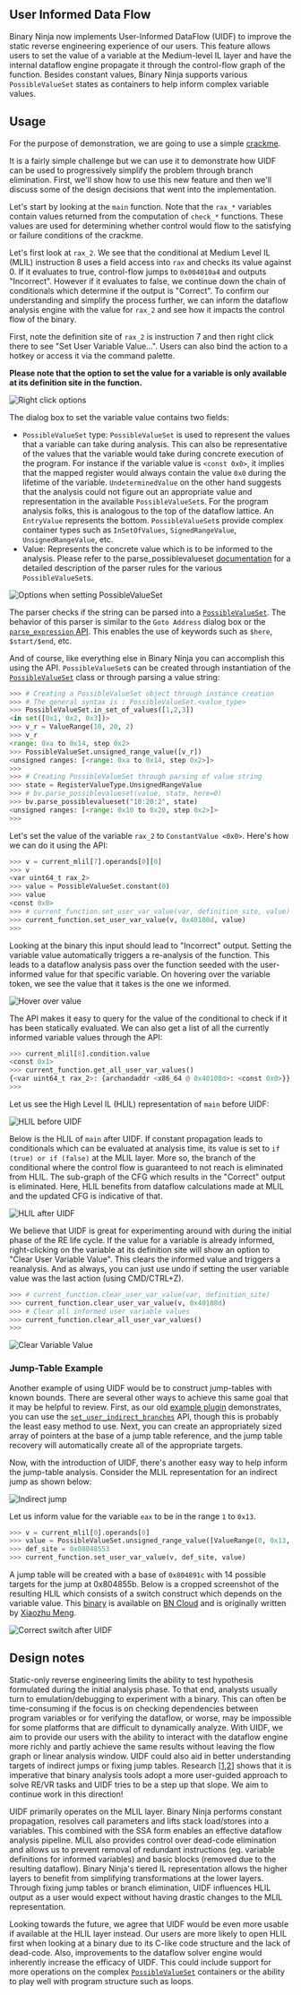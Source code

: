 ## User Informed Data Flow

Binary Ninja now implements User-Informed DataFlow (UIDF) to improve the static reverse engineering experience of our users. This feature allows users to set the value of a variable at the Medium-level IL layer and have the internal dataflow engine propagate it through the control-flow graph of the function. Besides constant values, Binary Ninja supports various `PossibleValueSet` states as containers to help inform complex variable values.

## Usage

For the purpose of demonstration, we are going to use a simple [crackme](https://github.com/Vector35/uidf-example).

It is a fairly simple challenge but we can use it to demonstrate how UIDF can be used to progressively simplify the problem through branch elimination. First, we'll show how to use this new feature and then we'll discuss some of the design decisions that went into the implementation. 

Let's start by looking at the `main` function. Note that the `rax_*` variables contain values returned from the computation of `check_*` functions. These values are used for determining whether control would flow to the satisfying or failure conditions of the crackme.

Let's first look at `rax_2`. We see that the conditional at Medium Level IL (MLIL) instruction 8 uses a field access into `rax` and checks its value against 0. If it evaluates to true, control-flow jumps to `0x004010a4` and outputs "Incorrect". However if it evaluates to false, we continue down the chain of conditionals which determine if the output is "Correct". To confirm our understanding and simplify the process further, we can inform the dataflow analysis engine with the value for `rax_2` and see how it impacts the control flow of the binary.

First, note the definition site of `rax_2` is instruction 7 and then right click there to see "Set User Variable Value...". Users can also bind the action to a hotkey or access it via the command palette.

**Please note that the option to set the value for a variable is only available at its definition site in the function.**

![Right click options](../img/right-click-uidf.png)

The dialog box to set the variable value contains two fields: 

* `PossibleValueSet` type: `PossibleValueSet` is used to represent the values that a variable can take during analysis. This can also be representative of the values that the variable would take during concrete execution of the program. For instance if the variable value is `<const 0x0>`, it implies that the mapped register would always contain the value `0x0` during the lifetime of the variable. `UndeterminedValue` on the other hand suggests that the analysis could not figure out an appropriate value and representation in the available `PossibleValueSet`s. For the program analysis folks, this is analogous to the top of the dataflow lattice. An `EntryValue` represents the bottom. `PossibleValueSet`s provide complex container types such as `InSetOfValues`, `SignedRangeValue`, `UnsignedRangeValue`, etc.
* Value: Represents the concrete value which is to be informed to the analysis. Please refer to the parse_possiblevalueset [documentation](https://api.binary.ninja/binaryninja.binaryview-module.html#binaryninja.binaryview.BinaryView.parse_possiblevalueset) for a detailed description of the parser rules for the various `PossibleValueSet`s.

![Options when setting PossibleValueSet](../img/options-setting-uidf.png)

The parser checks if the string can be parsed into a [`PossibleValueSet`](https://api.binary.ninja/binaryninja.function.PossibleValueSet.html). The behavior of this parser is similar to the `Goto Address` dialog box or the [`parse_expression` API](https://api.binary.ninja/binaryninja.binaryview-module.html#binaryninja.binaryview.BinaryView.parse_expression). This enables the use of keywords such as `$here`, `$start/$end`, etc.

And of course, like everything else in Binary Ninja you can accomplish this using the API. `PossibleValueSet`s can be created through instantiation of the [`PossibleValueSet`](https://api.binary.ninja/binaryninja.function.PossibleValueSet.html) class or through parsing a value string:

```python
>>> # Creating a PossibleValueSet object through instance creation
>>> # The general syntax is : PossibleValueSet.<value_type>
>>> PossibleValueSet.in_set_of_values([1,2,3])
<in set([0x1, 0x2, 0x3])>
>>> v_r = ValueRange(10, 20, 2)
>>> v_r
<range: 0xa to 0x14, step 0x2>
>>> PossibleValueSet.unsigned_range_value([v_r])
<unsigned ranges: [<range: 0xa to 0x14, step 0x2>]>
>>> 
>>> # Creating PossibleValueSet through parsing of value string
>>> state = RegisterValueType.UnsignedRangeValue
>>> # bv.parse_possiblevalueset(value, state, here=0)
>>> bv.parse_possiblevalueset("10:20:2", state)
<unsigned ranges: [<range: 0x10 to 0x20, step 0x2>]>
>>> 
```

Let's set the value of the variable `rax_2` to `ConstantValue <0x0>`. Here's how we can do it using the API:

```python
>>> v = current_mlil[7].operands[0][0]
>>> v
<var uint64_t rax_2>
>>> value = PossibleValueSet.constant(0)
>>> value
<const 0x0>
>>> # current_function.set_user_var_value(var, definition_site, value)
>>> current_function.set_user_var_value(v, 0x40108d, value)
>>> 
```

Looking at the binary this input should lead to "Incorrect" output. Setting the variable value automatically triggers a re-analysis of the function. This leads to a dataflow analysis pass over the function seeded with the user-informed value for that specific variable. On hovering over the variable token, we see the value that it takes is the one we informed.

![Hover over value](../img/hover-uidf.png)

The API makes it easy to query for the value of the conditional to check if it has been statically evaluated. We can also get a list of all the currently informed variable values through the API:

```python
>>> current_mlil[8].condition.value
<const 0x1>
>>> current_function.get_all_user_var_values()
{<var uint64_t rax_2>: {archandaddr <x86_64 @ 0x40108d>: <const 0x0>}}
>>> 
```

Let us see the High Level IL (HLIL) representation of `main` before UIDF:

![HLIL before UIDF](../img/hlil-before-uidf.png)

Below is the HLIL of `main` after UIDF. If constant propagation leads to conditionals which can be evaluated at analysis time, its value is set to `if (true) or if (false)` at the MLIL layer. More so, the branch of the conditional where the control flow is guaranteed to not reach is eliminated from HLIL. The sub-graph of the CFG which results in the "Correct" output is eliminated. Here, HLIL benefits from dataflow calculations made at MLIL and the updated CFG is indicative of that.

![HLIL after UIDF](../img/hlil-after-uidf.png)

We believe that UIDF is great for experimenting around with during the initial phase of the RE life cycle. If the value for a variable is already informed, right-clicking on the variable at its definition site will show an option to "Clear User Variable Value". This clears the informed value and triggers a reanalysis. And as always, you can just use undo if setting the user variable value was the last action (using CMD/CTRL+Z).

```python
>>> # current_function.clear_user_var_value(var, definition_site)
>>> current_function.clear_user_var_value(v, 0x40108d)
>>> # Clear all informed user variable values
>>> current_function.clear_all_user_var_values()
>>> 
```

![Clear Variable Value](../img/clear-var-value.png)

### Jump-Table Example

Another example of using UIDF would be to construct jump-tables with known bounds. There are several other ways to achieve this same goal that it may be helpful to review. First, as our old [example plugin](https://github.com/Vector35/binaryninja-api/blob/dev/python/examples/jump_table.py#L81) demonstrates, you can use the [`set_user_indirect_branches`](https://api.binary.ninja/binaryninja.function-module.html#binaryninja.function.Function.set_user_indirect_branches) API, though this is probably the least easy method to use. Next, you can create an appropriately sized array of pointers at the base of a jump table reference, and the jump table recovery will automatically create all of the appropriate targets.

Now, with the introduction of UIDF, there's another easy way to help inform the jump-table analysis. Consider the MLIL representation for an indirect jump as shown below:

![Indirect jump](../img/jump-table-uidf.png)

Let us inform value for the variable `eax` to be in the range `1` to `0x13`.

```python
>>> v = current_mlil[0].operands[0]
>>> value = PossibleValueSet.unsigned_range_value([ValueRange(0, 0x13, 1)])
>>> def_site = 0x08048553
>>> current_function.set_user_var_value(v, def_site, value)
```

A jump table will be created with a base of `0x804891c` with 14 possible targets for the jump at 0x804855b. Below is a cropped screenshot of the resulting HLIL which consists of a switch construct which depends on the variable value. This [binary](http://pages.cs.wisc.edu/~xmeng/Testsuite.tar.gz) is available on [BN Cloud](https://cloud.binary.ninja/bn/fb2131dd-e726-4009-8428-80f9f0b5e8ae) and is originally written by [Xiaozhu Meng](http://pages.cs.wisc.edu/~xmeng).

![Correct switch after UIDF](../img/correct-switch-after-uidf.png)

## Design notes

Static-only reverse engineering limits the ability to test hypothesis formulated during the initial analysis phase. To that end, analysts usually turn to emulation/debugging to experiment with a binary. This can often be time-consuming if the focus is on checking dependencies between program variables or for verifying the dataflow, or worse, may be impossible for some platforms that are difficult to dynamically analyze. With UIDF, we aim to provide our users with the ability to interact with the dataflow engine more richly and partly achieve the same results without leaving the flow graph or linear analysis window. UIDF could also aid in better understanding targets of indirect jumps or fixing jump tables. Research [[1](#ref1),[2](#ref2)] shows that it is imperative that binary analysis tools adopt a more user-guided approach to solve RE/VR tasks and UIDF tries to be a step up that slope. We aim to continue work in this direction!

UIDF primarily operates on the MLIL layer. Binary Ninja performs constant propagation, resolves call parameters and lifts stack load/stores into a variables. This combined with the SSA form enables an effective dataflow analysis pipeline. MLIL also provides control over dead-code elimination and allows us to prevent removal of redundant instructions (eg. variable definitions for informed variables) and basic blocks (removed due to the resulting dataflow). Binary Ninja's tiered IL representation allows the higher layers to benefit from simplifying transformations at the lower layers. Through fixing jump tables or branch elimination, UIDF influences HLIL output as a user would expect without having drastic changes to the MLIL representation.

Looking towards the future, we agree that UIDF would be even more usable if available at the HLIL layer instead. Our users are more likely to open HLIL first when looking at a binary due to its C-like code structure and the lack of dead-code. Also, improvements to the dataflow solver engine would inherently increase the efficacy of UIDF. This could include support for more operations on the complex [`PossibleValueSet`](https://api.binary.ninja/binaryninja.function.PossibleValueSet.html) containers or the ability to play well with program structure such as loops.
